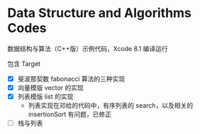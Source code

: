# Data Structure and Algorithms Codes

数据结构与算法（C++版）示例代码，Xcode 8.1 编译运行

包含 Target

- [x] 斐波那契数 fabonacci 算法的三种实现
- [x] 向量模版 vector 的实现
- [x] 列表模版 list 的实现
    - 列表实现在邓给的代码中，有序列表的 search，以及相关的 insertionSort 有问题，已修正
- [ ] 栈与列表
